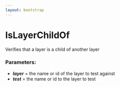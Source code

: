 ```yaml
---
layout: bootstrap
---
```


# IsLayerChildOf

Verifies that a layer is a child of another layer
        

### Parameters:

- ***layer*** = the name or id of the layer to test against
- ***test*** = the name or id to the layer to test
        


